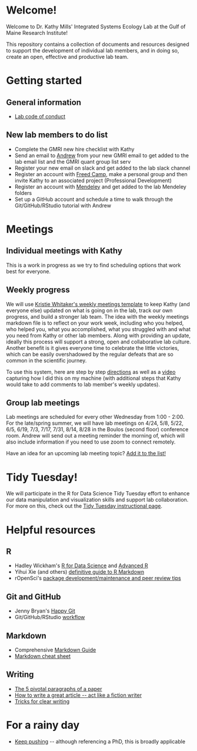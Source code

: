 # Welcome!
Welcome to Dr. Kathy Mills' Integrated Systems Ecology Lab at the Gulf of Maine Research Institute!

This repository contains a collection of documents and resources designed to support the development of individual lab members, and in doing so, create an open, effective and productive lab team.

# Getting started
## General information
* [Lab code of conduct](https://github.com/GMRI-SEL/Lab-Management/blob/master/CodeOfCoduct.md)

## New lab members to do list
* Complete the GMRI new hire checklist with Kathy
* Send an email to [Andrew](aallyn@gmri.org) from your new GMRI email to get added to the lab email list and the GMRI quant group list serv
* Register your new email on slack and get added to the lab slack channel
* Register an account with [Freed Camp](https://freedcamp.com), make a personal group and then invite Kathy to an associated project (Professional Development)
* Register an account with [Mendeley](https://www.mendeley.com/newsfeed) and get added to the lab Mendeley folders
* Set up a GitHub account and schedule a time to walk through the Git/GitHub/RStudio tutorial with Andrew

# Meetings
## Individual meetings with Kathy
This is a work in progress as we try to find scheduling options that work best for everyone.

## Weekly progress
We will use [Kristie Whitaker's weekly meetings template](https://github.com/WhitakerLab/Onboarding) to keep Kathy (and everyone else) updated on what is going on in the lab, track our own progress, and build a stronger lab team. The idea with the weekly meetings markdown file is to reflect on your work week, including who you helped, who helped you, what you accomplished, what you struggled with and what you need from Kathy or other lab members. Along with providing an update, ideally this process will support a strong, open and collaborative lab culture. Another benefit is it gives everyone time to celebrate the little victories, which can be easily overshadowed by the regular defeats that are so common in the scientific journey.

To use this system, here are step by step [directions](https://github.com/GMRI-SEL/Lab-Management/blob/master/WeeklyMeetingsInstructions.md) as well as a [video](https://drive.google.com/open?id=1Q4M_P75o91jeMJiplhykZlJAgz9gTldv) capturing how I did this on my machine (with additional steps that Kathy would take to add comments to lab member's weekly updates).

## Group lab meetings
Lab meetings are scheduled for every other Wednesday from 1:00 - 2:00. For the late/spring summer, we will have lab meetings on 4/24, 5/8, 5/22, 6/5, 6/19, 7/3, 7/17, 7/31, 8/14, 8/28 in the Boulos (second floor) conference room. Andrew will send out a meeting reminder the morning of, which will also include information if you need to use zoom to connect remotely.

Have an idea for an upcoming lab meeting topic? [Add it to the list!](https://docs.google.com/document/d/1PVWt2vhLGfHVYaQJkdCamAPiajUAa-xUM5aoaydEGGk/edit)

# Tidy Tuesday!
We will participate in the R for Data Science Tidy Tuesday effort to enhance our data manipulation and visualization skills and support lab collaboration. For more on this, check out the [Tidy Tuesday instructional page](https://github.com/GMRI-SEL/Lab-Management/blob/master/TidyTuesday.md). 

# Helpful resources
## R
* Hadley Wickham's [R for Data Science](https://r4ds.had.co.nz) and [Advanced R](http://adv-r.had.co.nz)
* Yihui Xie (and others) [definitive guide to R Markdown](https://bookdown.org/yihui/rmarkdown/)
* rOpenSci's [package development/maintenance and peer review tips](https://ropensci.github.io/dev_guide/reviewtemplate.html)

## Git and GitHub
* Jenny Bryan's [Happy Git](https://happygitwithr.com)
* Git/GitHub/RStudio [workflow](https://docs.google.com/presentation/d/1ghOk8L7cn1W1HNLOJ0282wT1FIZggFX5A2DlN3dERn4/edit?usp=sharing)

## Markdown
* Comprehensive [Markdown Guide](https://www.markdownguide.org)
* [Markdown cheat sheet](https://en.support.wordpress.com/markdown-quick-reference/)

## Writing
* [The 5 pivotal paragraphs of a paper](https://dynamicecology.wordpress.com/2016/02/24/the-5-pivotal-paragraphs-in-a-paper/)
* [How to write a great article -- act like a fiction writer](https://dynamicecology.wordpress.com/2014/06/11/how-to-write-a-great-journal-article-act-like-a-fiction-author/)
* [Tricks for clear writing](https://dynamicecology.wordpress.com/2012/11/14/clear-writing/)

# For a rainy day
* [Keep pushing](http://matt.might.net/articles/phd-school-in-pictures/) -- although referencing a PhD, this is broadly applicable




